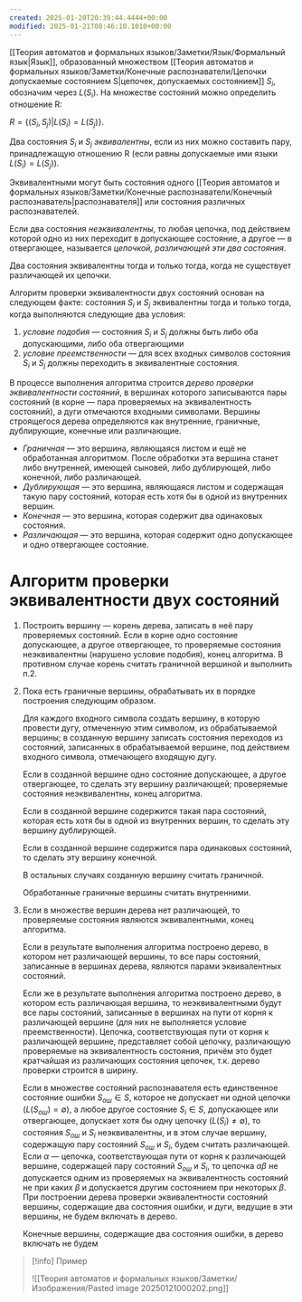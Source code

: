 ```yaml
---
created: 2025-01-20T20:39:44.4444+00:00
modified: 2025-01-21T08:46:10.1010+00:00
---
```

[[Теория автоматов и формальных языков/Заметки/Язык/Формальный язык|Язык]], образованный множеством [[Теория автоматов и формальных языков/Заметки/Конечные распознаватели/Цепочки допускаемые состоянием S|цепочек, допускаемых состоянием]] $S_i$, обозначим через $L(S_i)$. На множестве состояний можно определить отношение R: 

$R=\{(S_i, S_j) | L(S_i)=L(S_j)\}$. 

Два состояния $S_i$ и $S_j$ *эквивалентны*, если из них можно составить пару, принадлежащую отношению R (если равны допускаемые ими языки $L(S_i)=L(S_j)$). 

Эквивалентными могут быть состояния одного [[Теория автоматов и формальных языков/Заметки/Конечные распознаватели/Конечный распознаватель|распознавателя]] или состояния различных распознавателей. 

Если два состояния *неэквивалентны*, то любая цепочка, под действием которой одно из них переходит в допускающее состояние, а другое — в отвергающее, называется *цепочкой, различающей эти два состояния*. 

Два состояния эквивалентны тогда и только тогда, когда не существует различающей их цепочки. 

Алгоритм проверки эквивалентности двух состояний основан на следующем факте: состояния $S_i$ и $S_j$ эквивалентны тогда и только тогда, когда выполняются следующие два условия: 
1. *условие подобия* — состояния $S_i$ и $S_j$ должны быть либо оба допускающими, либо оба отвергающими 
2. *условие преемственности* — для всех входных символов состояния $S_i$ и $S_j$ должны переходить в эквивалентные состояния. 

В процессе выполнения алгоритма строится *дерево проверки эквивалентности состояний*, в вершинах которого записываются пары состояний (в корне — пара проверяемых на эквивалентность состояний), а дуги отмечаются входными символами. Вершины строящегося дерева определяются как внутренние, граничные, дублирующие, конечные или различающие. 

- *Граничная* — это вершина, являющаяся листом и ещё не обработанная алгоритмом. После обработки эта вершина станет либо внутренней, имеющей сыновей, либо дублирующей, либо конечной, либо различающей. 
- *Дублирующая* — это вершина, являющаяся листом и содержащая такую пару состояний, которая есть хотя бы в одной из внутренних вершин. 
- *Конечная* — это вершина, которая содержит два одинаковых состояния. 
- *Различающая* — это вершина, которая содержит одно допускающее и одно отвергающее состояние. 

# Алгоритм проверки эквивалентности двух состояний
1. Построить вершину — корень дерева, записать в неё пару проверяемых состояний. Если в корне одно состояние допускающее, а другое отвергающее, то проверяемые состояния неэквивалентны (нарушено условие подобия), конец алгоритма. В противном случае корень считать граничной вершиной и выполнить п.2. 
2. Пока есть граничные вершины, обрабатывать их в порядке построения следующим образом. 
   
   Для каждого входного символа создать вершину, в которую провести дугу, отмеченную этим символом, из обрабатываемой вершины; в созданную вершину записать состояния переходов из состояний, записанных в обрабатываемой вершине, под действием входного символа, отмечающего входящую дугу. 
   
   Если в созданной вершине одно состояние допускающее, а другое отвергающее, то сделать эту вершину различающей; проверяемые состояния неэквивалентны, конец алгоритма. 
   
   Если в созданной вершине содержится такая пара состояний, которая есть хотя бы в одной из внутренних вершин, то сделать эту вершину дублирующей. 
   
   Если в созданной вершине содержится пара одинаковых состояний, то сделать эту вершину конечной. 
   
   В остальных случаях созданную вершину считать граничной. 
   
   Обработанные граничные вершины считать внутренними. 
3. Если в множестве вершин дерева нет различающей, то проверяемые состояния являются эквивалентными, конец алгоритма. 
   
   Если в результате выполнения алгоритма построено дерево, в котором нет различающей вершины, то все пары состояний, записанные в вершинах дерева, являются парами эквивалентных состояний. 
   
   Если же в результате выполнения алгоритма построено дерево, в котором есть различающая вершина, то неэквивалентными будут все пары состояний, записанные в вершинах на пути от корня к различающей вершине (для них не выполняется условие преемственности). Цепочка, соответствующая пути от корня к различающей вершине, представляет собой цепочку, различающую проверяемые на эквивалентность состояния, причём это будет кратчайшая из различающих состояния цепочек, т.к. дерево проверки строится в ширину. 
   
   Если в множестве состояний распознавателя есть единственное состояние ошибки $S_{ош} \in S$, которое не допускает ни одной цепочки ($L(S_{ош})=\emptyset$), а любое другое состояние $S_i \in S$, допускающее или отвергающее, допускает хотя бы одну цепочку ($L(S_i) \neq \emptyset$), то состояния $S_{ош}$ и $S_i$ неэквивалентны, и в этом случае вершину, содержащую пару состояний $S_{ош}$ и $S_i$, будем считать различающей. Если $\alpha$ — цепочка, соответствующая пути от корня к различающей вершине, содержащей пару состояний $S_{ош}$ и $S_i$, то цепочка $\alpha \beta$ не допускается одним из проверяемых на эквивалентность состояний не при каких $\beta$ и допускается другим состоянием при некоторых $\beta$. При построении дерева проверки эквивалентности состояний вершины, содержащие два состояния ошибки, и дуги, ведущие в эти вершины, не будем включать в дерево. 
   
   Конечные вершины, содержащие два состояния ошибки, в дерево включать не будем

> [!info] Пример
>
>![[Теория автоматов и формальных языков/Заметки/Изображения/Pasted image 20250121000202.png]]
